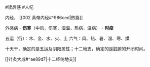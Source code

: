 #读后感 #人纪 


内经， [[002 黄帝内经#^986ced|热篇]]

外感病
	- **伤寒**（中风，伤寒，湿温，热病，温病）
	- **时疫**

五运（行）：木、金、水、火、土
六气：风、热、暑、湿、寒、燥

十天干，确定的是五运及阴阳属性；十二地支，确定的是脏腑的开闭时间。

[[针灸大成#^ae89d7|十二经纳地支]]


























